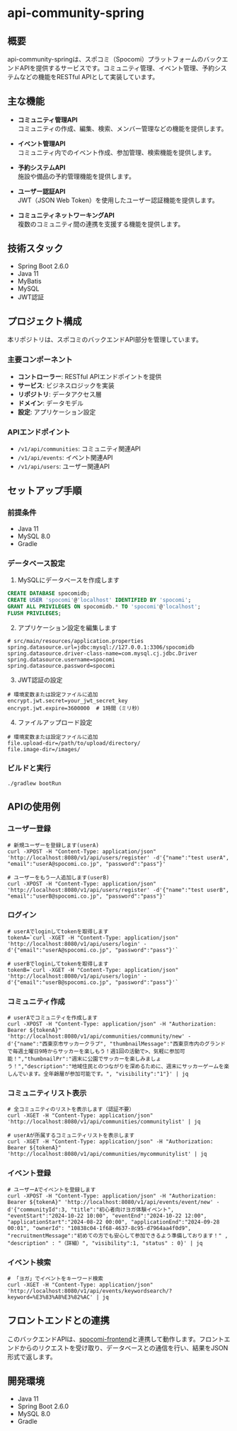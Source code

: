 # api-community-spring

## 概要
api-community-springは、スポコミ（Spocomi）プラットフォームのバックエンドAPIを提供するサービスです。コミュニティ管理、イベント管理、予約システムなどの機能をRESTful APIとして実装しています。

## 主な機能
- **コミュニティ管理API**  
  コミュニティの作成、編集、検索、メンバー管理などの機能を提供します。

- **イベント管理API**  
  コミュニティ内でのイベント作成、参加管理、検索機能を提供します。

- **予約システムAPI**  
  施設や備品の予約管理機能を提供します。

- **ユーザー認証API**  
  JWT（JSON Web Token）を使用したユーザー認証機能を提供します。

- **コミュニティネットワーキングAPI**  
  複数のコミュニティ間の連携を支援する機能を提供します。

## 技術スタック
- Spring Boot 2.6.0
- Java 11
- MyBatis
- MySQL
- JWT認証

## プロジェクト構成
本リポジトリは、スポコミのバックエンドAPI部分を管理しています。

### 主要コンポーネント
- **コントローラー**: RESTful APIエンドポイントを提供
- **サービス**: ビジネスロジックを実装
- **リポジトリ**: データアクセス層
- **ドメイン**: データモデル
- **設定**: アプリケーション設定

### APIエンドポイント
- `/v1/api/communities`: コミュニティ関連API
- `/v1/api/events`: イベント関連API
- `/v1/api/users`: ユーザー関連API

## セットアップ手順

### 前提条件
- Java 11
- MySQL 8.0
- Gradle

### データベース設定
1. MySQLにデータベースを作成します
```sql
CREATE DATABASE spocomidb;
CREATE USER 'spocomi'@'localhost' IDENTIFIED BY 'spocomi';
GRANT ALL PRIVILEGES ON spocomidb.* TO 'spocomi'@'localhost';
FLUSH PRIVILEGES;
```

2. アプリケーション設定を編集します
```
# src/main/resources/application.properties
spring.datasource.url=jdbc:mysql://127.0.0.1:3306/spocomidb
spring.datasource.driver-class-name=com.mysql.cj.jdbc.Driver
spring.datasource.username=spocomi
spring.datasource.password=spocomi
```

3. JWT認証の設定
```
# 環境変数または設定ファイルに追加
encrypt.jwt.secret=your_jwt_secret_key
encrypt.jwt.expire=3600000  # 1時間（ミリ秒）
```

4. ファイルアップロード設定
```
# 環境変数または設定ファイルに追加
file.upload-dir=/path/to/upload/directory/
file.image-dir=/images/
```

### ビルドと実行
```
./gradlew bootRun
```

## APIの使用例

### ユーザー登録
```
# 新規ユーザーを登録します(userA)
curl -XPOST -H "Content-Type: application/json" 'http://localhost:8080/v1/api/users/register' -d'{"name":"test userA", "email":"userA@spocomi.co.jp", "password":"pass"}'

# ユーザーをもう一人追加します(userB)
curl -XPOST -H "Content-Type: application/json" 'http://localhost:8080/v1/api/users/register' -d'{"name":"test userB", "email":"userB@spocomi.co.jp", "password":"pass"}'
```

### ログイン
```
# userAでloginしてtokenを取得します
tokenA=`curl -XGET -H "Content-Type: application/json" 'http://localhost:8080/v1/api/users/login' -d'{"email":"userA@spocomi.co.jp", "password":"pass"}'`

# userBでloginしてtokenを取得します
tokenB=`curl -XGET -H "Content-Type: application/json" 'http://localhost:8080/v1/api/users/login' -d'{"email":"userB@spocomi.co.jp", "password":"pass"}'`
```

### コミュニティ作成
```
# userAでコミュニティを作成します
curl -XPOST -H "Content-Type: application/json" -H "Authorization: Bearer ${tokenA}" 'http://localhost:8080/v1/api/communities/community/new' -d'{"name":"西東京市サッカークラブ", "thumbnailMessage":"西東京市内のグランドで毎週土曜日9時からサッカーを楽しもう！週1回の活動で>、気軽に参加可能！","thumbnailPr":"週末に公園でサッカーを楽しみましょう！","description":"地域住民とのつながりを深めるために、週末にサッカーゲームを楽しんでいます。全年齢層が参加可能です。", "visibility":"1"}' | jq
```

### コミュニティリスト表示
```
# 全コミュニティのリストを表示します（認証不要）
curl -XGET -H "Content-Type: application/json" 'http://localhost:8080/v1/api/communities/communitylist' | jq

# userAが所属するコミュニティリストを表示します
curl -XGET -H "Content-Type: application/json" -H "Authorization: Bearer ${tokenA}" 'http://localhost:8080/v1/api/communities/mycommunitylist' | jq
```

### イベント登録
```
# ユーザーAでイベントを登録します
curl -XPOST -H "Content-Type: application/json" -H "Authorization: Bearer ${tokenA}" 'http://localhost:8080/v1/api/events/event/new' -d'{"communityId":3, "title":"初心者向けヨガ体験イベント", "eventStart":"2024-10-22 10:00", "eventEnd":"2024-10-22 12:00", "applicationStart":"2024-08-22 00:00", "applicationEnd":"2024-09-28 00:01", "ownerId": "10838c04-1f68-4637-8c95-d7964aa4f0d9", "recruitmentMessage":"初めての方でも安心して参加できるよう準備しております！" , "description" : "（詳細）", "visibility":1, "status" : 0}' | jq
```

### イベント検索
```
# 「ヨガ」でイベントをキーワード検索
curl -XGET -H "Content-Type: application/json" 'http://localhost:8080/v1/api/events/keywordsearch/?keyword=%E3%83%A8%E3%82%AC' | jq
```

## フロントエンドとの連携
このバックエンドAPIは、[spocomi-frontend](https://github.com/dx-junkyard/spocomi-frontend)と連携して動作します。フロントエンドからのリクエストを受け取り、データベースとの通信を行い、結果をJSON形式で返します。

## 開発環境
- Java 11
- Spring Boot 2.6.0
- MySQL 8.0
- Gradle
